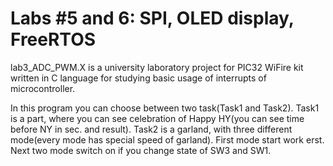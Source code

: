 # Labs #5 and 6: SPI, OLED display, FreeRTOS

lab3_ADC_PWM.X is a university laboratory project for PIC32 WiFire kit written in C language for studying basic usage of interrupts of microcontroller.

In this program you can choose between two task(Task1 and Task2). Task1 is a part, where you can see celebration of Happy HY(you can see time before NY in sec. and result). Task2 is a garland, with three different mode(every mode has special speed of garland). First mode start work erst. Next two mode switch on if you change state of SW3 and SW1.